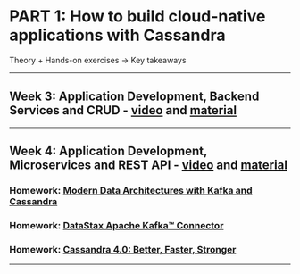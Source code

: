 # PART 1: How to build cloud-native applications with Cassandra

Theory + Hands-on exercises -> Key takeaways

------

## Week 3: Application Development, Backend Services and CRUD - [video](https://www.youtube.com/watch?v=QJBep_4Iagw) and [material](https://github.com/DataStax-Academy/cassandra-workshop-series/tree/master/week3-AppDev-crud)

------

## Week 4: Application Development, Microservices and REST API - [video](https://www.youtube.com/watch?v=jUPKrXO9_NU) and [material](https://github.com/DataStax-Academy/cassandra-workshop-series/tree/master/week4-AppDev-api)

### Homework: [Modern Data Architectures with Kafka and Cassandra](https://www.youtube.com/watch?v=fuT1Ryez_WU)

### Homework: [DataStax Apache Kafka™ Connector](https://academy.datastax.com/#/online-courses/56e13a5d-c753-436c-bc3a-7c18b2ae30bc)

### Homework: [Cassandra 4.0: Better, Faster, Stronger](https://www.datastax.com/accelerate/cassandra-4-0-better-faster-stronger)

------